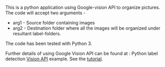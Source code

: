 This is a python application using Google-vision API to organize pictures. The code will accept two arguments -
* arg1 - Source folder containing images
* arg2 - Destination folder where all the images will be organized under resultant label-folders.

The code has been tested with Python 3. 

Further details of using Google Vision API can be found at :
Python label detection [Vision API](https://cloud.google.com/vision/) example.
See the [tutorial](https://cloud.google.com/vision/docs/label-tutorial).


